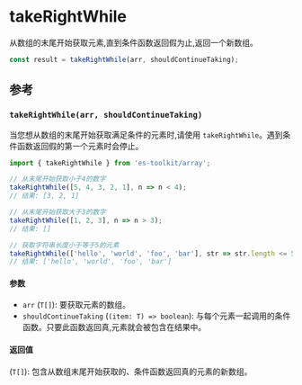 # takeRightWhile

从数组的末尾开始获取元素,直到条件函数返回假为止,返回一个新数组。

```typescript
const result = takeRightWhile(arr, shouldContinueTaking);
```

## 参考

### `takeRightWhile(arr, shouldContinueTaking)`

当您想从数组的末尾开始获取满足条件的元素时,请使用 `takeRightWhile`。遇到条件函数返回假的第一个元素时会停止。

```typescript
import { takeRightWhile } from 'es-toolkit/array';

// 从末尾开始获取小于4的数字
takeRightWhile([5, 4, 3, 2, 1], n => n < 4);
// 结果: [3, 2, 1]

// 从末尾开始获取大于3的数字
takeRightWhile([1, 2, 3], n => n > 3);
// 结果: []

// 获取字符串长度小于等于5的元素
takeRightWhile(['hello', 'world', 'foo', 'bar'], str => str.length <= 5);
// 结果: ['hello', 'world', 'foo', 'bar']
```

#### 参数

- `arr` (`T[]`): 要获取元素的数组。
- `shouldContinueTaking` (`(item: T) => boolean`): 与每个元素一起调用的条件函数。只要此函数返回真,元素就会被包含在结果中。

#### 返回值

(`T[]`): 包含从数组末尾开始获取的、条件函数返回真的元素的新数组。
